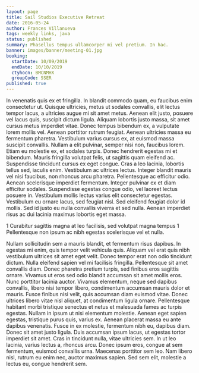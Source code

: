 ```yaml
---
layout: page
title: Sail Studios Executive Retreat
date: 2016-05-24
author: Frances Villanueva
tags: weekly links, java
status: published
summary: Phasellus tempus ullamcorper mi vel pretium. In hac.
banner: images/banner/meeting-01.jpg
booking:
  startDate: 10/09/2019
  endDate: 10/10/2019
  ctyhocn: BMCNMHX
  groupCode: SSER
published: true
---
```

In venenatis quis ex et fringilla. In blandit commodo quam, eu faucibus enim consectetur ut. Quisque ultricies, metus ut sodales convallis, elit lectus tempor lacus, a ultricies augue mi sit amet metus. Aenean elit justo, posuere vel lacus quis, suscipit dictum ligula. Aliquam lobortis justo massa, sit amet cursus metus imperdiet vitae. Donec tempus bibendum ex, a vulputate lorem mollis vel. Aenean porttitor rutrum feugiat. Aenean ultricies massa eu fermentum pharetra. Vestibulum varius cursus ex, at euismod massa suscipit convallis. Nullam a elit pulvinar, semper nisi non, faucibus lorem. Etiam eu molestie ex, et sodales turpis.
Donec hendrerit egestas mi et bibendum. Mauris fringilla volutpat felis, ut sagittis quam eleifend ac. Suspendisse tincidunt cursus ex eget congue. Cras a leo lacinia, lobortis tellus sed, iaculis enim. Vestibulum ac ultrices lectus. Integer blandit mauris vel nisi faucibus, non rhoncus arcu pharetra. Pellentesque ac efficitur odio. Aenean scelerisque imperdiet fermentum. Integer pulvinar ex et diam efficitur sodales. Suspendisse egestas congue odio, vel laoreet lectus posuere in. Vestibulum mollis lectus varius elit consectetur egestas. Vestibulum eu ornare lacus, sed feugiat nisl. Sed eleifend feugiat dolor id mollis. Sed id justo eu nulla convallis viverra et sed nulla. Aenean imperdiet risus ac dui lacinia maximus lobortis eget massa.

1 Curabitur sagittis magna at leo facilisis, sed volutpat magna tempus
1 Pellentesque non ipsum ac nibh egestas scelerisque vel et nulla.

Nullam sollicitudin sem a mauris blandit, et fermentum risus dapibus. In egestas mi enim, quis tempor velit vehicula quis. Aliquam vel erat quis nibh vestibulum ultrices sit amet eget velit. Donec tempor erat non odio tincidunt dictum. Nulla eleifend sapien vel mi facilisis fringilla. Pellentesque sit amet convallis diam. Donec pharetra pretium turpis, sed finibus eros sagittis ornare. Vivamus ut eros sed odio blandit accumsan sit amet mollis eros. Nunc porttitor lacinia auctor. Vivamus elementum, neque sed dapibus convallis, libero nisi tempor libero, condimentum accumsan mauris dolor et mauris. Fusce finibus nisi velit, quis accumsan diam euismod vitae. Donec ultrices libero vitae nisl aliquet, at condimentum ligula ornare. Pellentesque habitant morbi tristique senectus et netus et malesuada fames ac turpis egestas. Nullam in ipsum ut nisi elementum molestie. Aenean eget sapien egestas, tristique purus quis, varius ex. Aenean placerat massa eu ante dapibus venenatis.
Fusce in ex molestie, fermentum nibh eu, dapibus diam. Donec sit amet justo ligula. Duis accumsan ipsum lacus, ut egestas tortor imperdiet sit amet. Cras in tincidunt nulla, vitae ultricies sem. In ut leo lacinia, varius lectus a, rhoncus arcu. Donec ipsum eros, congue at sem fermentum, euismod convallis urna. Maecenas porttitor sem leo. Nam libero nisl, rutrum eu enim nec, auctor maximus sapien. Sed sem elit, molestie a lectus eu, congue hendrerit sem.
